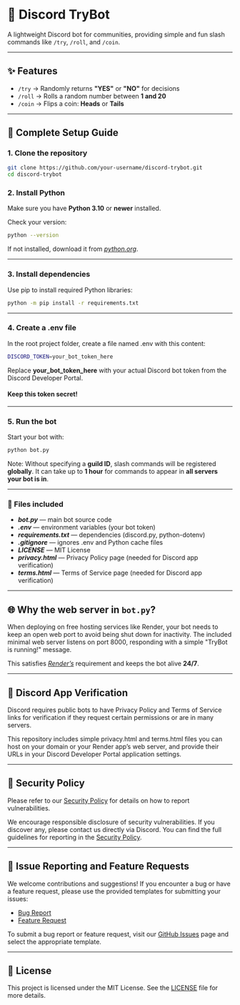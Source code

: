 # 🎲 Discord TryBot

A lightweight Discord bot for communities, providing simple and fun slash commands like `/try`, `/roll`, and `/coin`.

---

## ✨ Features

- `/try` → Randomly returns **"YES"** or **"NO"** for decisions  
- `/roll` → Rolls a random number between **1 and 20**  
- `/coin` → Flips a coin: **Heads** or **Tails**

---

## 🚀 Complete Setup Guide

### **1. Clone the repository**

```bash
git clone https://github.com/your-username/discord-trybot.git
cd discord-trybot
```

### **2. Install Python**

Make sure you have **Python 3.10** or **newer** installed.

Check your version:

```bash
python --version
```
If not installed, download it from [*python.org*](https://python.org).

---

### **3. Install dependencies**

Use pip to install required Python libraries:

```bash
python -m pip install -r requirements.txt
```

---

### **4. Create a .env file**

In the root project folder, create a file named .env with this content:

```bash
DISCORD_TOKEN=your_bot_token_here
```
Replace **your_bot_token_here** with your actual Discord bot token from the Discord Developer Portal.

#### **Keep this token secret!**

---

### **5. Run the bot**

Start your bot with:

```bash
python bot.py
```
Note: Without specifying a **guild ID**, slash commands will be registered **globally**.
It can take up to **1 hour** for commands to appear in **all servers your bot is in**.

---

### 🧾 Files included

- ***bot.py*** — main bot source code
- ***.env*** — environment variables (your bot token)
- ***requirements.txt*** — dependencies (discord.py, python-dotenv)
- ***.gitignore*** — ignores .env and Python cache files
- ***LICENSE*** — MIT License
- ***privacy.html*** — Privacy Policy page (needed for Discord app verification)
- ***terms.html*** — Terms of Service page (needed for Discord app verification)

---

## 🌐 Why the web server in ```bot.py```?

When deploying on free hosting services like Render, your bot needs to keep an open web port to avoid being shut down for inactivity.
The included minimal web server listens on port 8000, responding with a simple "TryBot is running!" message. 

This satisfies [*Render’s*](https://render.com) requirement and keeps the bot alive **24/7**.

---

## 📑 Discord App Verification

Discord requires public bots to have Privacy Policy and Terms of Service links for verification if they request certain permissions or are in many servers.

This repository includes simple privacy.html and terms.html files you can host on your domain or your Render app’s web server, and provide their URLs in your Discord Developer Portal application settings.

---

## 🔐 Security Policy

Please refer to our [Security Policy](./SECURITY.md) for details on how to report vulnerabilities.

We encourage responsible disclosure of security vulnerabilities. If you discover any, please contact us directly via Discord. You can find the full guidelines for reporting in the [Security Policy](./SECURITY.md).

---

## 🐞 Issue Reporting and Feature Requests

We welcome contributions and suggestions! If you encounter a bug or have a feature request, please use the provided templates for submitting your issues:

- [Bug Report](.github/ISSUE_TEMPLATE/bug_report.md)
- [Feature Request](.github/ISSUE_TEMPLATE/feature_request.md)

To submit a bug report or feature request, visit our [GitHub Issues](https://github.com/your-repo/issues) page and select the appropriate template.

---

## 📄 License

This project is licensed under the MIT License. See the [LICENSE](LICENSE) file for more details.
